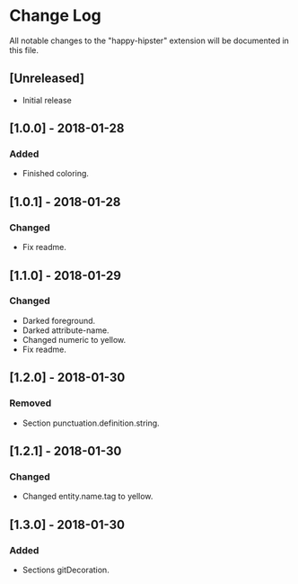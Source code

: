 # Change Log

All notable changes to the "happy-hipster" extension will be documented in this file.

## [Unreleased]

* Initial release

## [1.0.0] - 2018-01-28

### Added

* Finished coloring.

## [1.0.1] - 2018-01-28

### Changed

* Fix readme.

## [1.1.0] - 2018-01-29

### Changed

* Darked foreground.
* Darked attribute-name.
* Changed numeric to yellow.
* Fix readme.

## [1.2.0] - 2018-01-30

### Removed

* Section punctuation.definition.string.

## [1.2.1] - 2018-01-30

### Changed

* Changed entity.name.tag to yellow.

## [1.3.0] - 2018-01-30

### Added

* Sections gitDecoration.
